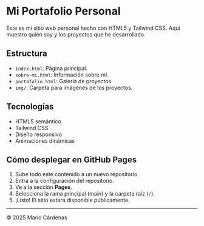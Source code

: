 # Mi Portafolio Personal

Este es mi sitio web personal hecho con HTML5 y Tailwind CSS. Aquí muestro quién soy y los proyectos que he desarrollado.

## Estructura

- `index.html`: Página principal.
- `sobre-mi.html`: Información sobre mí.
- `portafolio.html`: Galería de proyectos.
- `img/`: Carpeta para imágenes de los proyectos.

## Tecnologías
- HTML5 semántico
- Tailwind CSS
- Diseño responsivo
- Animaciones dinámicas

## Cómo desplegar en GitHub Pages

1. Sube todo este contenido a un nuevo repositorio.
2. Entra a la configuración del repositorio.
3. Ve a la sección **Pages**.
4. Selecciona la rama principal (main) y la carpeta raíz (`/`).
5. ¡Listo! El sitio estará disponible públicamente.

---

© 2025 Mario Cárdenas
